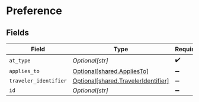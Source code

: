 # Preference


## Fields

| Field                                                                                | Type                                                                                 | Required                                                                             | Description                                                                          | Example                                                                              |
| ------------------------------------------------------------------------------------ | ------------------------------------------------------------------------------------ | ------------------------------------------------------------------------------------ | ------------------------------------------------------------------------------------ | ------------------------------------------------------------------------------------ |
| `at_type`                                                                            | *Optional[str]*                                                                      | :heavy_check_mark:                                                                   | N/A                                                                                  | Preference                                                                           |
| `applies_to`                                                                         | [Optional[shared.AppliesTo]](undefined/models/shared/appliesto.md)                   | :heavy_minus_sign:                                                                   | N/A                                                                                  |                                                                                      |
| `traveler_identifier`                                                                | [Optional[shared.TravelerIdentifier]](undefined/models/shared/traveleridentifier.md) | :heavy_minus_sign:                                                                   | N/A                                                                                  |                                                                                      |
| `id`                                                                                 | *Optional[str]*                                                                      | :heavy_minus_sign:                                                                   | N/A                                                                                  |                                                                                      |